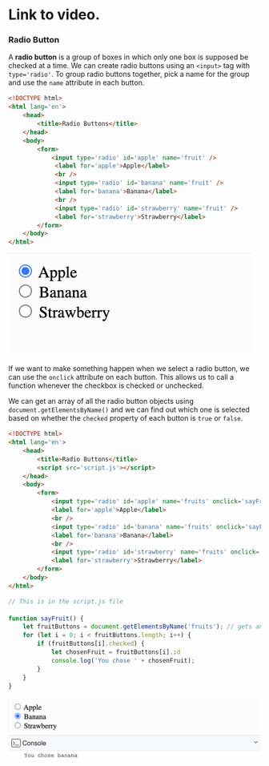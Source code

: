 # Link to video.

### Radio Button

A **radio button** is a group of boxes in which only one box is supposed be checked at a time.  We can create radio buttons using an `<input>` tag with `type='radio'`. To group radio buttons together, pick a name for the group and use the `name` attribute in each button.

```html
<!DOCTYPE html>
<html lang='en'>
    <head>
        <title>Radio Buttons</title>
    </head>
    <body>
        <form>
            <input type='radio' id='apple' name='fruit' />
             <label for='apple'>Apple</label>
             <br />
             <input type='radio' id='banana' name='fruit' />
             <label for='banana'>Banana</label>
             <br />
             <input type='radio' id='strawberry' name='fruit' />
             <label for='strawberry'>Strawberry</label>
        </form>
    </body>
</html>
```

![](../../Images/js_radio_buttons_1.png)

If we want to make something happen when we select a radio button, we can use the `onclick` attribute on each button. This allows us to call a function whenever the checkbox is checked or unchecked.

We can get an array of all the radio button objects using `document.getElementsByName()` and we can find out which one is selected based on whether the `checked` property of each button is `true` or `false`.

```html
<!DOCTYPE html>
<html lang='en'>
    <head>
        <title>Radio Buttons</title>
        <script src='script.js'></script>
    </head>
    <body>
        <form>
            <input type='radio' id='apple' name='fruits' onclick='sayFruit()' />
            <label for='apple'>Apple</label>
            <br />
            <input type='radio' id='banana' name='fruits' onclick='sayFruit()'/>
            <label for='banana'>Banana</label>
            <br />
            <input type='radio' id='strawberry' name='fruits' onclick='sayFruit()'/>
            <label for='strawberry'>Strawberry</label>
        </form>
    </body>
</html>
```

```js
// This is in the script.js file

function sayFruit() {
    let fruitButtons = document.getElementsByName('fruits'); // gets an array of all the radio buttons
    for (let i = 0; i < fruitButtons.length; i++) {
        if (fruitButtons[i].checked) {
            let chosenFruit = fruitButtons[i].id
            console.log('You chose ' + chosenFruit);
        }
    }
}

```

![](../../Images/js_radio_buttons_2.png)
